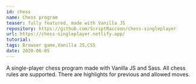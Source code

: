 ```yaml
---
id: chess
name: Chess program
teaser: fully featured, made with Vanilla JS
repository: https://github.com/ScriptRaccoon/chess-singleplayer
url: https://chess-singleplayer.netlify.app/
tutorial:
tags: Browser game,Vanilla JS,CSS
date: 2020-06-05
---
```


A single-player chess program made with Vanilla JS and Sass. All chess rules are supported. There are highlights for previous and allowed moves.
